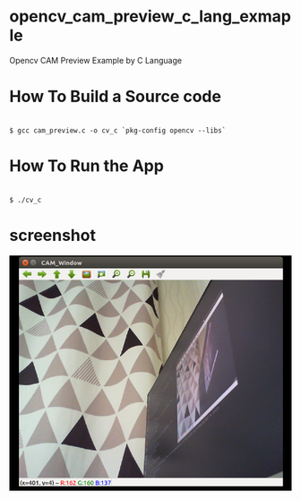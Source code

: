 # opencv_cam_preview_c_lang_exmaple

Opencv CAM Preview Example by C Language

# How To Build a Source code

<pre><code>
$ gcc cam_preview.c -o cv_c `pkg-config opencv --libs`
</code></pre>

# How To Run the App


<pre><code>
$ ./cv_c
</code></pre>


# screenshot
![](./img/screenshot.png)
